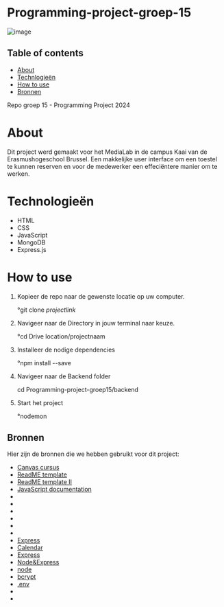 # Programming-project-groep-15


![image](https://github.com/nouriye/Programming-project-groep-15/assets/133105442/bb2d14e4-3efa-483e-bc9d-f08c2926b95d)

## Table of contents

- [About](https://github.com/nouriye/Programming-project-groep-15/tree/main?tab=readme-ov-file#about)
- [Technlogieën](https://github.com/nouriye/Programming-project-groep-15/tree/main?tab=readme-ov-file#technologie%C3%ABn)
- [How to use](https://github.com/nouriye/Programming-project-groep-15/tree/main?tab=readme-ov-file#how-to-use)
- [Bronnen](https://github.com/nouriye/Programming-project-groep-15/tree/main?tab=readme-ov-file#bronnen)







Repo groep 15 - Programming Project 2024

# About

Dit project werd gemaakt voor het MediaLab in de campus Kaai van de Erasmushogeschool Brussel. Een makkelijke user interface om een toestel te kunnen reserven en voor de medewerker een effeciëntere manier om te werken. 



# Technologieën 
- HTML
- CSS
- JavaScript
- MongoDB
- Express.js

# How to use
1. Kopieer de repo naar de gewenste locatie op uw computer.

   °git clone *projectlink*
3. Navigeer naar de Directory in jouw terminal naar keuze.

    °cd Drive location/projectnaam
5. Installeer de nodige dependencies
 
   °npm install --save 
6. Navigeer naar de Backend folder

   cd  Programming-project-groep15/backend
7. Start het project

   °nodemon 
       
   
    

   








## Bronnen 

Hier zijn de bronnen die we hebben gebruikt voor dit project:

- [Canvas cursus](https://canvas.ehb.be/courses/34803)
- [ReadME template](https://www.drupal.org/docs/develop/managing-a-drupalorg-theme-module-or-distribution-project/documenting-your-project/readmemd-template)
- [ReadME template II](https://github.com/othneildrew/Best-README-Template/blob/master/README.md)
- [JavaScript documentation](https://www.w3schools.com/js/)
- [](https://tailwindcss.com/docs/grid-template-columns)
- [](https://git-scm.com/book/fr/v2/Les-branches-avec-Git-Branches-et-fusions%C2%A0%3A-les-bases)
- [](https://fullcalendar.io/docs/handlers)
- [](https://boxicons.com/usage#usage-as-font)
- [](https://developer.mozilla.org/fr/docs/Web/HTML/Element/form)
- [](https://www.flaticon.com/search?word=modifying)
- [Express](https://www.youtube.com/playlist?list=PLGsnrfn8XzXii2J5-Jpqufypu6upxcSGx)
- [Calendar](https://fullcalendar.io/docs)
- [Express](https://www.linkedin.com/learning/express-essentials-build-powerful-web-apps-with-node-js/generate-server-side-code-with-express)
- [Node&Express](https://www.linkedin.com/learning/building-a-website-with-node-js-and-express-js-3/dynamic-websites-with-node-and-express?contextUrn=urn%3Ali%3AlearningCollection%3A7201660944781824001)
- [node](https://www.linkedin.com/learning/node-js-essential-training-14888164/learning-the-node-js-basics)
- [bcrypt](https://www.npmjs.com/package/bcrypt)
- [.env](https://www.dotenv.org/docs/)
- 
- 
